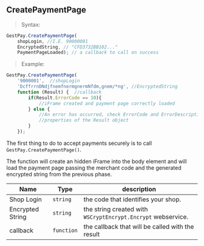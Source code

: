## CreatePaymentPage

> Syntax: 

```javascript
GestPay.CreatePaymentPage(
	shopLogin, //I.E. 90000001
	EncryptedString, // "CFD3732BB102..." 
	PaymentPageLoaded); // a callback to call on success
```

> Example: 

```javascript
GestPay.CreatePaymentPage(
	'9000001',  //shopLogin
	'DcffrrnDNdjfnemfnermgnermNfdm,gnem/*ng', //EncryptedString 
	function (Result) {  //callback 
		if(Result.ErrorCode == 10){ 
			//iFrame created and payment page correctly loaded
		} else {
			//An error has occurred, check ErrorCode and ErrorDescription
			//properties of the Result object
		} 
	});
```

The first thing to do to accept payments securely is to call `GestPay.CreatePaymentPage()`.

The function will create an hidden iFrame into the body element and will load the payment page passing the merchant code and the generated encrypted string from the previous phase. 

Name | Type | description
-----|------| -------------
Shop Login | `string` | the code that identifies your shop. 
Encrypted String | `string` | the string created with `WSCryptEncrypt.Encrypt` webservice. 
callback | `function` | the callback that will be called with the result
